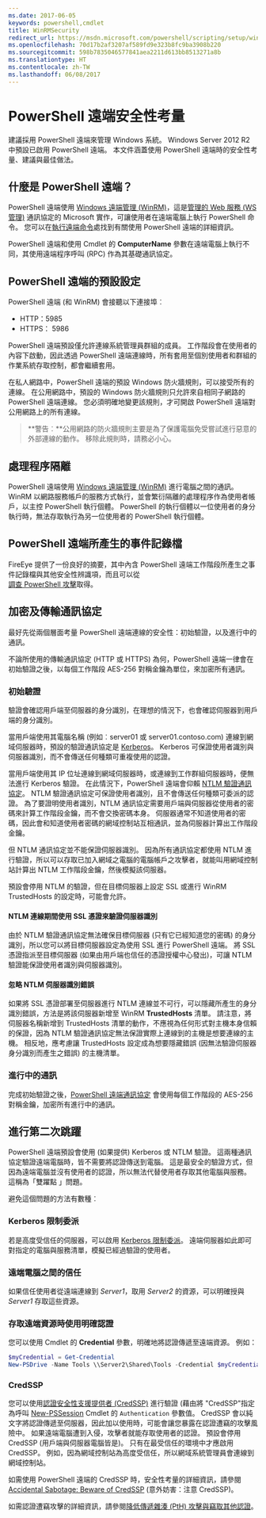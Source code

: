 ```yaml
---
ms.date: 2017-06-05
keywords: powershell,cmdlet
title: WinRMSecurity
redirect_url: https://msdn.microsoft.com/powershell/scripting/setup/winrmsecurity
ms.openlocfilehash: 70d17b2af3207af589fd9e323b8fc9ba3908b220
ms.sourcegitcommit: 598b7835046577841aea2211d613bb8513271a8b
ms.translationtype: HT
ms.contentlocale: zh-TW
ms.lasthandoff: 06/08/2017
---
```

# <a name="powershell-remoting-security-considerations"></a>PowerShell 遠端安全性考量

建議採用 PowerShell 遠端來管理 Windows 系統。 Windows Server 2012 R2 中預設已啟用 PowerShell 遠端。 本文件涵蓋使用 PowerShell 遠端時的安全性考量、建議與最佳做法。

## <a name="what-is-powershell-remoting"></a>什麼是 PowerShell 遠端？

PowerShell 遠端使用 [Windows 遠端管理 (WinRM)](https://msdn.microsoft.com/en-us/library/windows/desktop/aa384426.aspx)，這是[管理的 Web 服務 (WS 管理)](http://www.dmtf.org/sites/default/files/standards/documents/DSP0226_1.2.0.pdf) 通訊協定的 Microsoft 實作，可讓使用者在遠端電腦上執行 PowerShell 命令。 您可以在[執行遠端命令](https://technet.microsoft.com/en-us/library/dd819505.aspx)處找到有關使用 PowerShell 遠端的詳細資訊。

PowerShell 遠端和使用 Cmdlet 的 **ComputerName** 參數在遠端電腦上執行不同，其使用遠端程序呼叫 (RPC) 作為其基礎通訊協定。

##  <a name="powershell-remoting-default-settings"></a>PowerShell 遠端的預設設定

PowerShell 遠端 (和 WinRM) 會接聽以下連接埠︰

- HTTP：5985
- HTTPS： 5986

PowerShell 遠端預設僅允許連線系統管理員群組的成員。 工作階段會在使用者的內容下啟動，因此透過 PowerShell 遠端連線時，所有套用至個別使用者和群組的作業系統存取控制，都會繼續套用。

在私人網路中，PowerShell 遠端的預設 Windows 防火牆規則，可以接受所有的連線。 在公用網路中，預設的 Windows 防火牆規則只允許來自相同子網路的 PowerShell 遠端連線。 您必須明確地變更該規則，才可開啟 PowerShell 遠端對公用網路上的所有連線。

>**警告︰**公用網路的防火牆規則主要是為了保護電腦免受嘗試進行惡意的外部連線的動作。 移除此規則時，請務必小心。

## <a name="process-isolation"></a>處理程序隔離

PowerShell 遠端使用 [Windows 遠端管理 (WinRM)](https://msdn.microsoft.com/en-us/library/windows/desktop/aa384426) 進行電腦之間的通訊。 WinRM 以網路服務帳戶的服務方式執行，並會繁衍隔離的處理程序作為使用者帳戶，以主控 PowerShell 執行個體。 PowerShell 的執行個體以一位使用者的身分執行時，無法存取執行為另一位使用者的 PowerShell 執行個體。

## <a name="event-logs-generated-by-powershell-remoting"></a>PowerShell 遠端所產生的事件記錄檔

FireEye 提供了一份良好的摘要，其中內含 PowerShell 遠端工作階段所產生之事件記錄檔與其他安全性辨識項，而且可以從  
[調查 PowerShell 攻擊](https://www.fireeye.com/content/dam/fireeye-www/global/en/solutions/pdfs/wp-lazanciyan-investigating-powershell-attacks.pdf)取得。

## <a name="encryption-and-transport-protocols"></a>加密及傳輸通訊協定

最好先從兩個層面考量 PowerShell 遠端連線的安全性：初始驗證，以及進行中的通訊。 

不論所使用的傳輸通訊協定 (HTTP 或 HTTPS) 為何，PowerShell 遠端一律會在初始驗證之後，以每個工作階段 AES-256 對稱金鑰為單位，來加密所有通訊。
    
### <a name="initial-authentication"></a>初始驗證

驗證會確認用戶端至伺服器的身分識別，在理想的情況下，也會確認伺服器到用戶端的身分識別。
    
當用戶端使用其電腦名稱 (例如︰server01 或 server01.contoso.com) 連線到網域伺服器時，預設的驗證通訊協定是 [Kerberos](https://msdn.microsoft.com/en-us/library/windows/desktop/aa378747.aspx)。
Kerberos 可保證使用者識別與伺服器識別，而不會傳送任何種類可重複使用的認證。

當用戶端使用其 IP 位址連線到網域伺服器時，或連線到工作群組伺服器時，便無法進行 Kerberos 驗證。 在此情況下，PowerShell 遠端會仰賴 [NTLM 驗證通訊協定](https://msdn.microsoft.com/en-us/library/windows/desktop/aa378749.aspx)。 NTLM 驗證通訊協定可保證使用者識別，且不會傳送任何種類可委派的認證。 為了要證明使用者識別，NTLM 通訊協定需要用戶端與伺服器從使用者的密碼來計算工作階段金鑰，而不會交換密碼本身。 伺服器通常不知道使用者的密碼，因此會和知道使用者密碼的網域控制站互相通訊，並為伺服器計算出工作階段金鑰。 
      
但 NTLM 通訊協定並不能保證伺服器識別。 因為所有通訊協定都使用 NTLM 進行驗證，所以可以存取已加入網域之電腦的電腦帳戶之攻擊者，就能叫用網域控制站計算出 NTLM 工作階段金鑰，然後模擬該伺服器。

預設會停用 NTLM 的驗證，但在目標伺服器上設定 SSL 或進行 WinRM TrustedHosts 的設定時，可能會允許。
    
#### <a name="using-ssl-certificates-to-validate-server-identity-during-ntlm-based-connections"></a>NTLM 連線期間使用 SSL 憑證來驗證伺服器識別

由於 NTLM 驗證通訊協定無法確保目標伺服器 (只有它已經知道您的密碼) 的身分識別，所以您可以將目標伺服器設定為使用 SSL 進行 PowerShell 遠端。 將 SSL 憑證指派至目標伺服器 (如果由用戶端也信任的憑證授權中心發出)，可讓 NTLM 驗證能保證使用者識別與伺服器識別。
    
#### <a name="ignoring-ntlm-based-server-identity-errors"></a>忽略 NTLM 伺服器識別錯誤
      
如果將 SSL 憑證部署至伺服器進行 NTLM 連線並不可行，可以隱藏所產生的身分識別錯誤，方法是將該伺服器新增至 WinRM **TrustedHosts** 清單。 請注意，將伺服器名稱新增到 TrustedHosts 清單的動作，不應視為任何形式對主機本身信賴的保證，因為 NTLM 驗證通訊協定無法保證實際上連線到的主機是想要連線的主機。
相反地，應考慮讓 TrustedHosts 設定成為想要隱藏錯誤 (因無法驗證伺服器身分識別而產生之錯誤) 的主機清單。
    
    
### <a name="ongoing-communication"></a>進行中的通訊

完成初始驗證之後，[PowerShell 遠端通訊協定](https://msdn.microsoft.com/en-us/library/dd357801.aspx) 會使用每個工作階段的 AES-256 對稱金鑰，加密所有進行中的通訊。  


## <a name="making-the-second-hop"></a>進行第二次跳躍

PowerShell 遠端預設會使用 (如果提供) Kerberos 或 NTLM 驗證。 這兩種通訊協定驗證遠端電腦時，皆不需要將認證傳送到電腦。
這是最安全的驗證方式，但因為遠端電腦並沒有使用者的認證，所以無法代替使用者存取其他電腦與服務。 這稱為「雙躍點 」問題。

避免這個問題的方法有數種︰

### <a name="kerberos-constrained-delegation"></a>Kerberos 限制委派

若是高度受信任的伺服器，可以啟用 [Kerberos 限制委派](https://technet.microsoft.com/en-us/library/cc995228.aspx)。 遠端伺服器如此即可對指定的電腦與服務清單，模擬已經過驗證的使用者。

### <a name="trust-between-remote-computers"></a>遠端電腦之間的信任

如果信任使用者從遠端連線到 *Server1*，取用 *Server2* 的資源，可以明確授與 *Server1* 存取這些資源。

### <a name="use-explicit-credentials-when-accessing-remote-resources"></a>存取遠端資源時使用明確認證

您可以使用 Cmdlet 的 **Credential** 參數，明確地將認證傳遞至遠端資源。 例如：

```powershell
$myCredential = Get-Credential
New-PSDrive -Name Tools \\Server2\Shared\Tools -Credential $myCredential 
```

### <a name="credssp"></a>CredSSP

您可以使用[認證安全性支援提供者 (CredSSP)](https://msdn.microsoft.com/en-us/library/windows/desktop/bb931352.aspx) 進行驗證 (藉由將 "CredSSP"指定為呼叫 [New-PSSession](https://technet.microsoft.com/en-us/library/hh849717.aspx) Cmdlet 的 `Authentication` 參數值。 CredSSP 會以純文字將認證傳遞至伺服器，因此加以使用時，可能會讓您暴露在認證遭竊的攻擊風險中。 如果遠端電腦遭到入侵，攻擊者就能存取使用者的認證。 預設會停用 CredSSP (用戶端與伺服器電腦皆是)。 只有在最受信任的環境中才應啟用 CredSSP。 例如，因為網域控制站為高度受信任，所以網域系統管理員會連線到網域控制站。

如需使用 PowerShell 遠端的 CredSSP 時，安全性考量的詳細資訊，請參閱 [Accidental Sabotage: Beware of CredSSP](http://www.powershellmagazine.com/2014/03/06/accidental-sabotage-beware-of-credssp) (意外妨害：注意 CredSSP)。

如需認證遭竊攻擊的詳細資訊，請參閱[降低傳遞雜湊 (PtH) 攻擊與竊取其他認證](https://www.microsoft.com/en-us/download/details.aspx?id=36036)。








